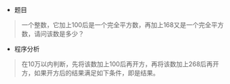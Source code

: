 * 题目
> 一个整数，它加上100后是一个完全平方数，再加上168又是一个完全平方数，请问该数是多少？
* 程序分析
> 在10万以内判断，先将该数加上100后再开方，再将该数加上268后再开方，如果开方后的结果满足如下条件，即是结果。
